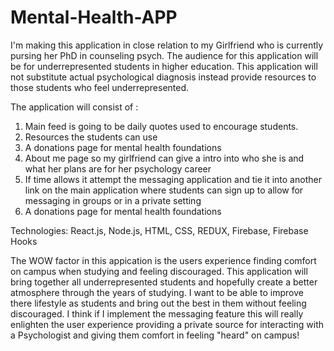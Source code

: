 # Mental-Health-APP

I'm making this application in close relation to my Girlfriend who is currently pursing her PhD in counseling psych. The audience for this application will be for underrepresented students in higher education. This application will not substitute actual psychological diagnosis instead provide resources to those students who feel underrepresented.

The application will consist of :
1. Main feed is going to be daily quotes used to encourage students.
2. Resources the students can use
3. A donations page for mental health foundations
4. About me page so my girlfriend can give a intro into who she is and what her plans are for her psychology career
5. If time allows it attempt the messaging application and tie it into another link on the main application where students can sign up to allow for messaging in groups or in a private setting
6. A donations page for mental health foundations

Technologies: React.js, Node.js, HTML, CSS, REDUX, Firebase, Firebase Hooks

The WOW factor in this appication is the users experience finding comfort on campus when studying and feeling discouraged. This application will bring together all underrepresented students and hopefully create a better atmosphere through the years of studying. I want to be able to improve there lifestyle as students and bring out the best in them without feeling discouraged. I think if I implement the messaging feature this will really enlighten the user experience providing a private source for interacting with a Psychologist and giving them comfort in feeling "heard" on campus!
